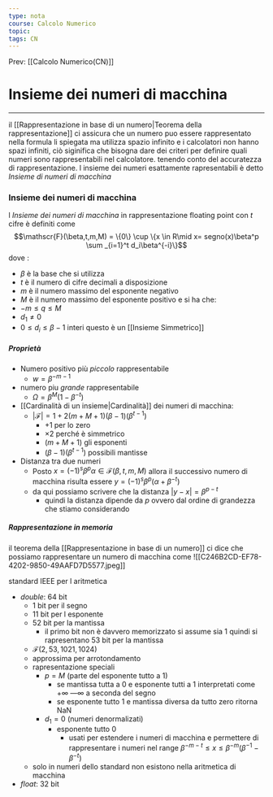 ```yaml
---
type: nota
course: Calcolo Numerico
topic: 
tags: CN
---
```


Prev: [[Calcolo Numerico(CN)]]

# Insieme dei numeri di macchina
---
il [[Rappresentazione in base di un numero|Teorema della rappresentazione]] ci assicura che un numero puo essere rappresentato nella formula li spiegata ma utilizza spazio infinito e i calcolatori non hanno spazi infiniti, ciò siginifica che bisogna dare dei criteri per definire quali numeri sono rappresentabili nel calcolatore. tenendo conto del accuratezza di rappresentazione.
l insieme dei numeri esattamente rapresentabili è detto _Insieme di numeri di macchina_

### Insieme dei numeri di macchina
l _Insieme dei numeri di macchina_   in rappresentazione floating point con $t$ cifre è definiti come 
$$\mathscr{F}(\beta,t,m,M) = \{0\} \cup \{x \in R\mid x= segno(x)\beta^p \sum _{i=1}^t d_i\beta^{-i}\}$$
dove : 
- $\beta$ è la base che si utilizza
- $t$  è il numero di cifre decimali a disposizione
- $m$ è il numero massimo del esponente negativo
- $M$ è il numero massimo del esponente positivo
e si ha che:
- $-m \leq q \leq M$
-  $d_1 \not= 0$
-  $0 \leq d_i \leq \beta -1$ interi
questo  è un [[Insieme Simmetrico]]


##### Proprietà
- Numero positivo più _piccolo_ rappresentabile 
	- $w = \beta^{-m-1}$
- numero piu _grande_  rappresentabile
	- $\Omega = \beta^M(1-\beta^{-t})$
- [[Cardinalità di un insieme|Cardinalità]] dei numeri di macchina:
	- $|\mathscr{F}| = 1 + 2(m+M+1)(\beta -1)(\beta^{t-1})$
		- +1 per lo zero
		- $\times 2$ perché è simmetrico
		- $(m+M+1)$ gli esponenti 
		- $(\beta -1)(\beta^{t-1})$ possibili mantisse
- Distanza tra due numeri
	- Posto $x=(-1)^s\beta^p\alpha \in \mathscr{F}(\beta,t,m,M)$ allora il successivo numero di macchina risulta essere $y = (-1)^s\beta^p(\alpha+\beta^{-t})$ 
	- da qui possiamo scrivere che la distanza  $|y-x| = \beta^{p-t}$ 
		- quindi la distanza dipende da $p$ ovvero dal ordine di grandezza che stiamo considerando



##### Rappresentazione in memoria
 il teorema della [[Rappresentazione in base di un numero]] ci dice che possiamo rappresentare un numero di macchina come 
![[C246B2CD-EF78-4202-9850-49AAFD7D5577.jpeg]]

standard IEEE per l aritmetica
- _double_: 64 bit 
	- 1 bit per il segno 
	- 11 bit per l esponente
	- 52 bit per la mantissa
		- il primo bit non è davvero memorizzato si assume sia 1 quindi si rapresentano 53 bit per la mantissa
	- $\mathscr{F}(2,53,1021,1024)$
	- approssima per arrotondamento 
	- rapresentazione speciali
		- $p=M$  (parte del esponente tutto a 1)
			- se mantissa tutta a 0 e esponente tutti a 1  interpretati come $+\infty \ — \infty$ a seconda del segno 
			- se esponente tutto 1 e mantissa diversa da tutto zero ritorna NaN
		- $d_1 =0$ (numeri denormalizati)
			- esponente tutto 0  
				- usati per estendere i numeri di macchina e permettere di rappresentare i numeri nel range  $\beta^{-m-t} \leq x \leq \beta^{-m}(\beta^{-1}-\beta^{-t})$
	- solo in numeri dello standard non esistono nella aritmetica di macchina  
- _float_: 32 bit